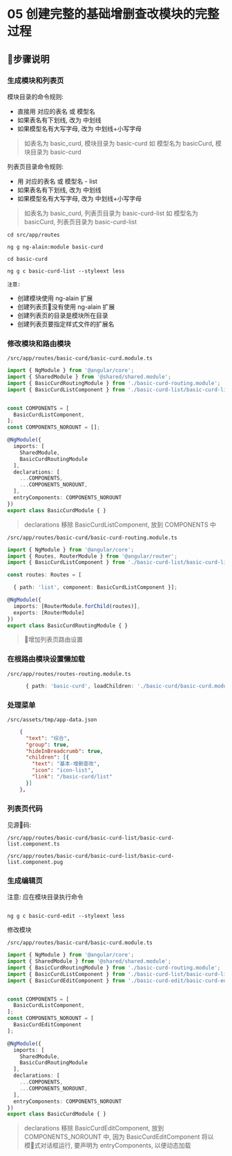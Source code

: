 # 05 创建完整的基础增删查改模块的完整过程

## 步骤说明

### 生成模块和列表页

模块目录的命令规则: 

- 直接用 对应的表名 或 模型名
- 如果表名有下划线, 改为 中划线
- 如果模型名有大写字母, 改为 中划线+小写字母

> 如表名为 basic_curd,  模块目录为 basic-curd
> 如 模型名为 basicCurd,  模块目录为 basic-curd

列表页目录命令规则:

- 用 对应的表名 或 模型名 - list
- 如果表名有下划线, 改为 中划线
- 如果模型名有大写字母, 改为 中划线+小写字母

> 如表名为 basic_curd,  列表页目录为 basic-curd-list
> 如 模型名为 basicCurd,  列表页目录为 basic-curd-list

```
cd src/app/routes

ng g ng-alain:module basic-curd 

cd basic-curd

ng g c basic-curd-list --styleext less

```

`注意: `

- 创建模块使用 ng-alain 扩展
- 创建列表页没有使用 ng-alain 扩展
- 创建列表页的目录是模块所在目录
- 创建列表页要指定样式文件的扩展名

### 修改模块和路由模块

`/src/app/routes/basic-curd/basic-curd.module.ts`

```ts
import { NgModule } from '@angular/core';
import { SharedModule } from '@shared/shared.module';
import { BasicCurdRoutingModule } from './basic-curd-routing.module';
import { BasicCurdListComponent } from './basic-curd-list/basic-curd-list.component';


const COMPONENTS = [
  BasicCurdListComponent,
];
const COMPONENTS_NOROUNT = [];

@NgModule({
  imports: [
    SharedModule,
    BasicCurdRoutingModule
  ],
  declarations: [
    ...COMPONENTS,
    ...COMPONENTS_NOROUNT,
  ],
  entryComponents: COMPONENTS_NOROUNT
})
export class BasicCurdModule { }

```

> declarations 移除 BasicCurdListComponent, 放到 COMPONENTS 中

`/src/app/routes/basic-curd/basic-curd-routing.module.ts`

```ts
import { NgModule } from '@angular/core';
import { Routes, RouterModule } from '@angular/router';
import { BasicCurdListComponent } from './basic-curd-list/basic-curd-list.component';

const routes: Routes = [

  { path: 'list', component: BasicCurdListComponent }];

@NgModule({
  imports: [RouterModule.forChild(routes)],
  exports: [RouterModule]
})
export class BasicCurdRoutingModule { }


```

> 增加列表页路由设置

### 在根路由模块设置懒加载

`/src/app/routes/routes-routing.module.ts`

```ts
      { path: 'basic-curd', loadChildren: './basic-curd/basic-curd.module#BasicCurdModule' },
```

### 处理菜单

`/src/assets/tmp/app-data.json`

```json
    {
      "text": "综合",
      "group": true,
      "hideInBreadcrumb": true,
      "children": [{
        "text": "基本-增删查改",
        "icon": "icon-list",
        "link": "/basic-curd/list"
      }]
    },
```

### 列表页代码

见源码:

`/src/app/routes/basic-curd/basic-curd-list/basic-curd-list.component.ts`

`/src/app/routes/basic-curd/basic-curd-list/basic-curd-list.component.pug`

### 生成编辑页

注意: 应在模块目录执行命令

```

ng g c basic-curd-edit --styleext less

```

修改模块

`/src/app/routes/basic-curd/basic-curd.module.ts`

```ts
import { NgModule } from '@angular/core';
import { SharedModule } from '@shared/shared.module';
import { BasicCurdRoutingModule } from './basic-curd-routing.module';
import { BasicCurdListComponent } from './basic-curd-list/basic-curd-list.component';
import { BasicCurdEditComponent } from './basic-curd-edit/basic-curd-edit.component';


const COMPONENTS = [
  BasicCurdListComponent,
];
const COMPONENTS_NOROUNT = [
  BasicCurdEditComponent
];

@NgModule({
  imports: [
    SharedModule,
    BasicCurdRoutingModule
  ],
  declarations: [
    ...COMPONENTS,
    ...COMPONENTS_NOROUNT,
  ],
  entryComponents: COMPONENTS_NOROUNT
})
export class BasicCurdModule { }

```

> declarations 移除 BasicCurdEditComponent, 放到 COMPONENTS_NOROUNT 中, 
> 因为 BasicCurdEditComponent 将以模式对话框运行, 要声明为 entryComponents, 
> 以便动态加载